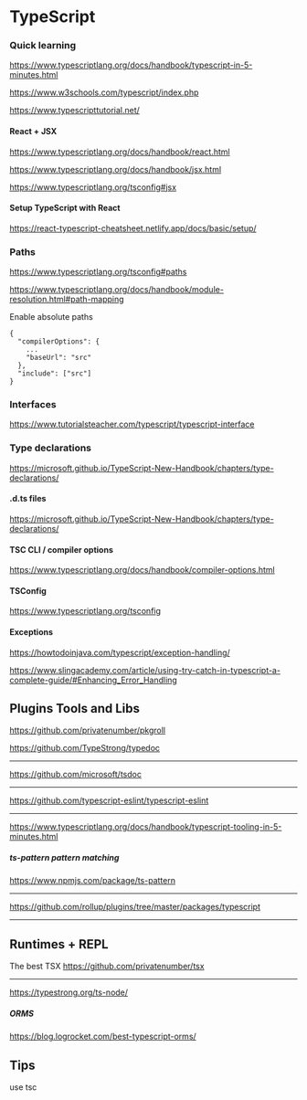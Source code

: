 # TypeScript

### Quick learning

https://www.typescriptlang.org/docs/handbook/typescript-in-5-minutes.html

https://www.w3schools.com/typescript/index.php

https://www.typescripttutorial.net/

#### React + JSX

https://www.typescriptlang.org/docs/handbook/react.html

https://www.typescriptlang.org/docs/handbook/jsx.html

https://www.typescriptlang.org/tsconfig#jsx

#### Setup TypeScript with React

https://react-typescript-cheatsheet.netlify.app/docs/basic/setup/

### Paths

https://www.typescriptlang.org/tsconfig#paths

https://www.typescriptlang.org/docs/handbook/module-resolution.html#path-mapping

Enable absolute paths

```
{
  "compilerOptions": {
    ...
    "baseUrl": "src"
  },
  "include": ["src"]
}

```

### Interfaces

https://www.tutorialsteacher.com/typescript/typescript-interface

### Type declarations

https://microsoft.github.io/TypeScript-New-Handbook/chapters/type-declarations/

#### .d.ts files

https://microsoft.github.io/TypeScript-New-Handbook/chapters/type-declarations/

#### TSC CLI / compiler options

https://www.typescriptlang.org/docs/handbook/compiler-options.html

#### TSConfig

https://www.typescriptlang.org/tsconfig

#### Exceptions

https://howtodoinjava.com/typescript/exception-handling/

https://www.slingacademy.com/article/using-try-catch-in-typescript-a-complete-guide/#Enhancing_Error_Handling

## Plugins Tools and Libs

https://github.com/privatenumber/pkgroll

https://github.com/TypeStrong/typedoc

---

https://github.com/microsoft/tsdoc

---

https://github.com/typescript-eslint/typescript-eslint

---

https://www.typescriptlang.org/docs/handbook/typescript-tooling-in-5-minutes.html

##### ts-pattern pattern matching

https://www.npmjs.com/package/ts-pattern

---

https://github.com/rollup/plugins/tree/master/packages/typescript

---

## Runtimes + REPL

The best TSX
https://github.com/privatenumber/tsx

---

https://typestrong.org/ts-node/

##### ORMS

https://blog.logrocket.com/best-typescript-orms/

## Tips

use tsc
